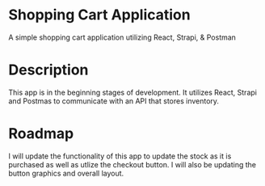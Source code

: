 # Shopping Cart Application
A simple shopping cart application utilizing React, Strapi, &amp; Postman

# Description
This app is in the beginning stages of development.  It utilizes React, Strapi and Postmas to communicate with an API that stores inventory.

# Roadmap
I will update the functionality of this app to update the stock as it is purchased as well as utlize the checkout button.  I will also be updating the button graphics and overall layout.
